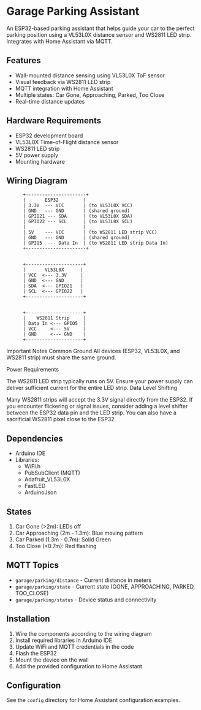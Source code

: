 # Garage Parking Assistant

An ESP32-based parking assistant that helps guide your car to the perfect parking position using a VL53L0X distance sensor and WS2811 LED strip. Integrates with Home Assistant via MQTT.

## Features
- Wall-mounted distance sensing using VL53L0X ToF sensor
- Visual feedback via WS2811 LED strip
- MQTT integration with Home Assistant
- Multiple states: Car Gone, Approaching, Parked, Too Close
- Real-time distance updates

## Hardware Requirements
- ESP32 development board
- VL53L0X Time-of-Flight distance sensor
- WS2811 LED strip
- 5V power supply
- Mounting hardware

## Wiring Diagram
          +----------------------+
          |       ESP32         |
          | 3.3V  --- VCC       | (to VL53L0X VCC)
          | GND   --- GND       | (shared ground)
          | GPIO21 --- SDA      | (to VL53L0X SDA)
          | GPIO22 --- SCL      | (to VL53L0X SCL)
          |                     |
          | 5V    --- VCC       | (to WS2811 LED strip VCC)
          | GND   --- GND       | (shared ground)
          | GPIO5  --- Data In  | (to WS2811 LED strip Data In)
          +----------------------+
          

          +---------------------+
          |       VL53L0X      |
          | VCC  <--- 3.3V     |
          | GND  <--- GND      |
          | SDA  <--- GPIO21   |
          | SCL  <--- GPIO22   |
          +---------------------+


          +---------------------+
          |    WS2811 Strip     | 
          | Data In <--- GPIO5  |
          | VCC     <--- 5V     |
          | GND     <--- GND    |
          +---------------------+

Important Notes
Common Ground
All devices (ESP32, VL53L0X, and WS2811 strip) must share the same ground.

Power Requirements

The WS2811 LED strip typically runs on 5V.
Ensure your power supply can deliver sufficient current for the entire LED strip.
Data Level Shifting

Many WS2811 strips will accept the 3.3V signal directly from the ESP32.
If you encounter flickering or signal issues, consider adding a level shifter between the ESP32 data pin and the LED strip. You can also have a sacrificial WS2811 pixel close to the ESP32.

## Dependencies
- Arduino IDE
- Libraries:
  - WiFi.h
  - PubSubClient (MQTT)
  - Adafruit_VL53L0X
  - FastLED
  - ArduinoJson

## States
1. Car Gone (>2m): LEDs off
2. Car Approaching (2m - 1.3m): Blue moving pattern
3. Car Parked (1.3m - 0.7m): Solid Green
4. Too Close (<0.7m): Red flashing

## MQTT Topics
- `garage/parking/distance` - Current distance in meters
- `garage/parking/state` - Current state (GONE, APPROACHING, PARKED, TOO_CLOSE)
- `garage/parking/status` - Device status and connectivity

## Installation
1. Wire the components according to the wiring diagram
2. Install required libraries in Arduino IDE
3. Update WiFi and MQTT credentials in the code
4. Flash the ESP32
5. Mount the device on the wall
6. Add the provided configuration to Home Assistant

## Configuration
See the `config` directory for Home Assistant configuration examples.

